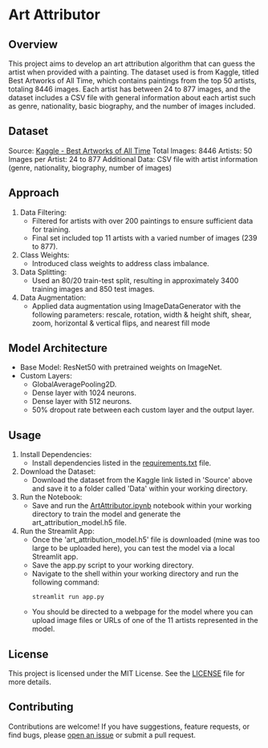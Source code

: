 # Art Attributor

## Overview
This project aims to develop an art attribution algorithm that can guess the artist when provided with a painting. The dataset used is from Kaggle, titled Best Artworks of All Time, which contains paintings from the top 50 artists, totaling 8446 images. Each artist has between 24 to 877 images, and the dataset includes a CSV file with general information about each artist such as genre, nationality, basic biography, and the number of images included.

## Dataset
Source: [Kaggle - Best Artworks of All Time](https://www.kaggle.com/datasets/ikarus777/best-artworks-of-all-time/code?datasetId=130081&sortBy=voteCount)
Total Images: 8446
Artists: 50
Images per Artist: 24 to 877
Additional Data: CSV file with artist information (genre, nationality, biography, number of images)

## Approach
1. Data Filtering:
   * Filtered for artists with over 200 paintings to ensure sufficient data for training.
   * Final set included top 11 artists with a varied number of images (239 to 877).
2. Class Weights:
   * Introduced class weights to address class imbalance.
3. Data Splitting:
   * Used an 80/20 train-test split, resulting in approximately 3400 training images and 850 test images.
4. Data Augmentation:
   * Applied data augmentation using ImageDataGenerator with the following parameters: rescale, rotation, width & height shift, shear, zoom, horizontal & vertical flips, and nearest fill mode

## Model Architecture
* Base Model: ResNet50 with pretrained weights on ImageNet.
* Custom Layers:
    * GlobalAveragePooling2D.
    * Dense layer with 1024 neurons.
    * Dense layer with 512 neurons.
    * 50% dropout rate between each custom layer and the output layer.

## Usage
1. Install Dependencies:
   * Install dependencies listed in the [requirements.txt](./requirements.txt) file.
2. Download the Dataset:
   * Download the dataset from the Kaggle link listed in 'Source' above and save it to a folder called 'Data' within your working directory.
3. Run the Notebook:
   * Save and run the [ArtAttributor.ipynb](./ArtAttributor.ipynb) notebook within your working directory to train the model and generate the art_attribution_model.h5 file.
4. Run the Streamlit App:
   * Once the 'art_attribution_model.h5' file is downloaded (mine was too large to be uploaded here), you can test the model via a local Streamlit app.
   * Save the app.py script to your working directory.
   * Navigate to the shell within your working directory and run the following command:
      ```
      streamlit run app.py
      ```
   * You should be directed to a webpage for the model where you can upload image files or URLs of one of the 11 artists represented in the model.
  
## License
This project is licensed under the MIT License. See the [LICENSE](./LICENSE) file for more details.

## Contributing
Contributions are welcome! If you have suggestions, feature requests, or find bugs, please [open an issue](https://github.com/hodubena/Art_Attributor/issues) or submit a pull request.

